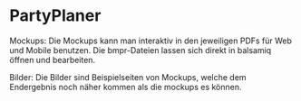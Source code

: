 # PartyPlaner
Mockups:
  Die Mockups kann man interaktiv in den jeweiligen PDFs für Web und Mobile benutzen.
  Die bmpr-Dateien lassen sich direkt in balsamiq öffnen und bearbeiten.
  
Bilder:
  Die Bilder sind Beispielseiten von Mockups, welche dem Endergebnis noch näher kommen als die mockups es können.
  
